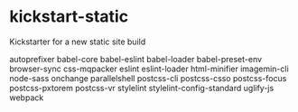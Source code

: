 # kickstart-static
Kickstarter for a new static site build

autoprefixer babel-core babel-eslint babel-loader babel-preset-env browser-sync css-mqpacker eslint eslint-loader html-minifier imagemin-cli node-sass onchange parallelshell postcss-cli postcss-csso postcss-focus postcss-pxtorem postcss-vr stylelint stylelint-config-standard uglify-js webpack